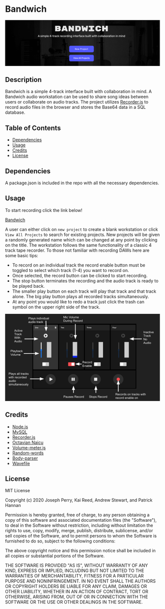 # Bandwich

![Example workstation](./public/img/bandwich-cover.png)

## Description 

Bandwich is a simple 4-track interface built with collaboration in mind. A Bandwich audio workstation can be used to share song ideas between users or collaborate on audio tracks. The project utilizes [Recorder.js](https://github.com/mattdiamond/Recorderjs) to record audio files in the browser and stores the Base64 data in a SQL database.

## Table of Contents

* [Dependencies](#Dependencies)
* [Usage](#usage)
* [Credits](#credits)
* [License](#license)


## Dependencies
A package.json is included in the repo with all the necessary dependencies. 


## Usage 
To start recording click the link below!

[Bandwich](https://bandwich-app.herokuapp.com/)

A user can either click on `new project` to create a blank workstation or click `View All Projects` to search for existing projects. New projects will be given a randomly generated name which can be changed at any point by clicking on the title. 
The workstation follows the same functionality of a classic 4 track tape recorder. To those not familiar with recording DAWs here are some basic tips: 
* To record on an individual track the record enable button must be toggled to select which track (1-4) you want to record on. 
* Once selected, the record button can be clicked to start recording.
* The stop button terminates the recording and the audio track is ready to be played back.
* The smaller play button on each track will play that track and that track alone. The big play button plays all recorded tracks simultaneously. 
* At any point you would like to redo a track just click the trash can symbol on the upper right side of the track. 

![Example workstation](./public/img/workstation.png)

## Credits

* [Node.js](https://nodejs.org/en/)
* [MySQL](https://www.npmjs.com/package/mysql)
* [Recorder.js](https://www.npmjs.com/package/recorder-js)
* [Octavian Naicu](https://blog.addpipe.com/using-recorder-js-to-capture-wav-audio-in-your-html5-web-site/) 
* [Volume-meter.js](https://github.com/cwilso/volume-meter) 
* [Random-words](https://www.npmjs.com/package/random-words) 
* [Body-parser](https://www.npmjs.com/package/body-parser) 
* [Wavefile](https://www.npmjs.com/package/wavefile) 



## License

MIT License

Copyright (c) 2020 Joseph Perry, Kai Reed, Andrew Stewart, and Patrick Hannan

Permission is hereby granted, free of charge, to any person obtaining a copy of this software and associated documentation files (the "Software"), to deal in the Software without restriction, including without limitation the rights to use, copy, modify, merge, publish, distribute, sublicense, and/or sell copies of the Software, and to permit persons to whom the Software is furnished to do so, subject to the following conditions:

The above copyright notice and this permission notice shall be included in all copies or substantial portions of the Software.

THE SOFTWARE IS PROVIDED "AS IS", WITHOUT WARRANTY OF ANY KIND, EXPRESS OR IMPLIED, INCLUDING BUT NOT LIMITED TO THE WARRANTIES OF MERCHANTABILITY, FITNESS FOR A PARTICULAR PURPOSE AND NONINFRINGEMENT. IN NO EVENT SHALL THE AUTHORS OR COPYRIGHT HOLDERS BE LIABLE FOR ANY CLAIM, DAMAGES OR OTHER LIABILITY, WHETHER IN AN ACTION OF CONTRACT, TORT OR OTHERWISE, ARISING FROM, OUT OF OR IN CONNECTION WITH THE SOFTWARE OR THE USE OR OTHER DEALINGS IN THE SOFTWARE.